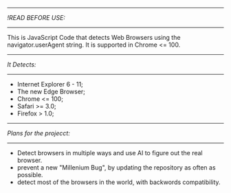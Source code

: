 *******************
*!READ BEFORE USE:*
*******************
This is JavaScript Code that detects Web Browsers using the navigator.userAgent string.
It is supported in Chrome <= 100.

*************
*It Detects:*
*************
 - Internet Explorer 6 - 11;
 - The new Edge Browser;
 - Chrome <= 100;
 - Safari >= 3.0;
 - Firefox > 1.0;

*************************
*Plans for the projecct:*
*************************
 - Detect browsers in multiple ways and use AI to figure out the real browser.
 - prevent a new "Millenium Bug", by updating the repository as often as possible.
 - detect most of the browsers in the world, with backwords compatibility.
